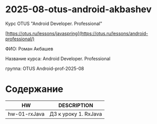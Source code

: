 # 2025-08-otus-android-akbashev

Курс OTUS "Android Developer. Professional"

[https://otus.ru/lessons/javaspring](https://otus.ru/lessons/android-professional/)

ФИО: Роман Акбашев

Название курса: Android Developer. Professional

группа: OTUS Android-prof-2025-08

# Содержание
|HW|DESCRIPTION|
| ------ | ------ |
| hw-01-rxJava | ДЗ к уроку 1. RxJava |
